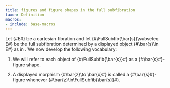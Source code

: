 ```yaml
---
title: figures and figure shapes in the full subfibration
taxon: Definition
macros:
- include: base-macros
---
```


Let {#E#} be a cartesian fibration and let {#\FullSubfib{\bar{s}}\subseteq E#} be the full subfibration determined by a displayed object {#\bar{s}\in E#} as in [](frct-0010). We now develop the following vocabulary:

1. We will refer to each object of {#\FullSubfib{\bar{s}}#} as a {#\bar{s}#}-figure
shape.

2. A displayed morphism {#\bar{z}\to \bar{x}#} is called a {#\bar{s}#}-figure whenever {#\bar{z}\in\FullSubfib{\bar{s}}#}.
